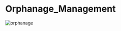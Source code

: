 # Orphanage_Management

![orphanage](https://github.com/user-attachments/assets/644f8f7c-afd6-484a-bac3-7804f3e058bf)
